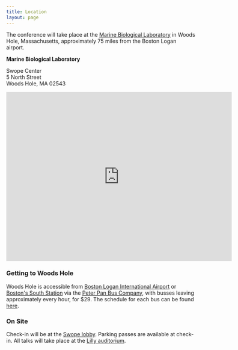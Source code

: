 ```yaml
---
title: Location
layout: page
---
```

The conference will take place at the [Marine Biological Laboratory](http://www.mbl.edu/conferences/) in Woods Hole, Massachusetts, approximately 75 miles from the Boston Logan airport.

**Marine Biological Laboratory**

Swope Center  
5 North Street  
Woods Hole, MA 02543


<iframe src="https://www.google.com/maps/embed?pb=!1m18!1m12!1m3!1d2986.984096133691!2d-70.67460079832561!3d41.52628514523306!2m3!1f0!2f0!3f0!3m2!1i1024!2i768!4f13.1!3m3!1m2!1s0x0%3A0xf6558c472d4aa281!2sSwope+Center!5e0!3m2!1sen!2sus!4v1505402621615" width="600" height="450" frameborder="0" style="border:0" allowfullscreen></iframe>




### Getting to Woods Hole

Woods Hole is accessible from [Boston Logan International Airport](https://www.massport.com/logan-airport/) or [Boston's South Station](http://www.south-station.net) via the [Peter Pan Bus Company](http://peterpanbus.com), with busses leaving approximately every hour, for $29. The schedule for each bus can be found [here](http://peterpanbus.com/commuter/commuter-bus-schedule-Cape-Cod-Islands.pdf).

### On Site

Check-in will be at the [Swope lobby](https://www.google.com/maps/place/Swope+Center/@41.5264212,-70.6729768,17z/data=!4m2!3m1!1s0x89e4d88702f1e6cf:0xf6558c472d4aa281). Parking passes are available at check-in. All talks will take place at the [Lilly auditorium](https://www.google.com/maps/place/Marine+Biological+Laboratory/@41.5256391,-70.6746096,17z/data=!3m1!4b1!4m2!3m1!1s0x89e4d886d3a35f5d:0xbd6dcdc149d1a8c).
